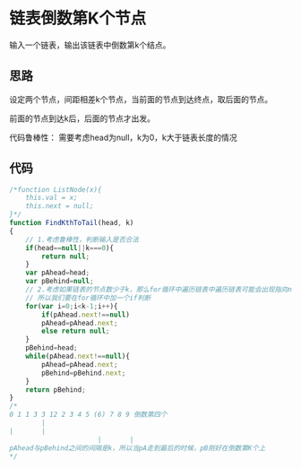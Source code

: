 # 链表倒数第K个节点

输入一个链表，输出该链表中倒数第k个结点。

## 思路

设定两个节点，间距相差k个节点，当前面的节点到达终点，取后面的节点。

前面的节点到达k后，后面的节点才出发。

代码鲁棒性： 需要考虑head为null，k为0，k大于链表长度的情况

## 代码

```js
/*function ListNode(x){
    this.val = x;
    this.next = null;
}*/
function FindKthToTail(head, k)
{
	// 1.考虑鲁棒性，判断输入是否合法
    if(head==null||k===0){
		return null;
	}
	var pAhead=head;
	var pBehind=null;
	// 2.考虑如果链表的节点数少于k，那么for循环中遍历链表中遍历链表可能会出现指向null的next
	// 所以我们要在for循环中加一个if判断
	for(var i=0;i<k-1;i++){
		if(pAhead.next!==null)
		pAhead=pAhead.next;
		else return null;
	}
	pBehind=head;
	while(pAhead.next!==null){
		pAhead=pAhead.next;
		pBehind=pBehind.next;
	}
	return pBehind;
}
/*
0 1 1 3 3 12 2 3 4 5 (6) 7 8 9 倒数第四个
		|
|		|
					  |       |
pAhead与pBehind之间的间隔是k，所以当pA走到最后的时候，pB刚好在倒数第K个上 
*/
```